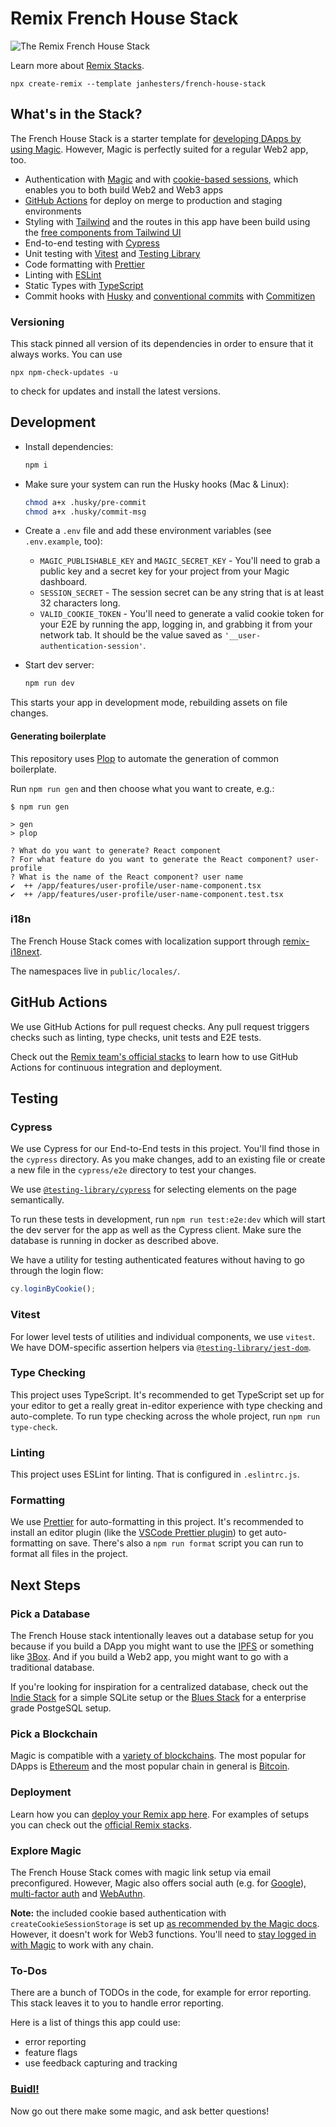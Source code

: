 # Remix French House Stack

![The Remix French House Stack](./public/french-house-stack.png)

Learn more about [Remix Stacks](https://remix.run/stacks).

```
npx create-remix --template janhesters/french-house-stack
```

## What's in the Stack?

The French House Stack is a starter template for [developing DApps by using Magic](https://magic.link/docs/home#blockchains). However, Magic is perfectly suited for a regular Web2 app, too.

- Authentication with [Magic](https://magic.link/) and with [cookie-based sessions](https://remix.run/docs/en/v1/api/remix#createcookiesessionstorage), which enables you to both build Web2 and Web3 apps
- [GitHub Actions](https://github.com/features/actions) for deploy on merge to production and staging environments
- Styling with [Tailwind](https://tailwindcss.com/) and the routes in this app have been build using the [free components from Tailwind UI](https://tailwindui.com/preview)
- End-to-end testing with [Cypress](https://cypress.io)
- Unit testing with [Vitest](https://vitest.dev) and [Testing Library](https://testing-library.com)
- Code formatting with [Prettier](https://prettier.io)
- Linting with [ESLint](https://eslint.org)
- Static Types with [TypeScript](https://typescriptlang.org)
- Commit hooks with [Husky](https://github.com/typicode/husky) and [conventional commits](https://www.conventionalcommits.org/en/v1.0.0/) with [Commitizen](https://github.com/commitizen/cz-cli)

### Versioning

This stack pinned all version of its dependencies in order to ensure that it always works. You can use

```
npx npm-check-updates -u
```

to check for updates and install the latest versions.

## Development

- Install dependencies:
  
  ```sh
  npm i
  ```

- Make sure your system can run the Husky hooks (Mac & Linux):
  
  ```sh
  chmod a+x .husky/pre-commit
  chmod a+x .husky/commit-msg
  ```

- Create a `.env` file and add these environment variables (see `.env.example`, too):
  - `MAGIC_PUBLISHABLE_KEY` and `MAGIC_SECRET_KEY` - You'll need to grab a public key and a secret key for your project from your Magic dashboard.
  - `SESSION_SECRET` - The session secret can be any string that is at least 32 characters long.
  - `VALID_COOKIE_TOKEN` - You'll need to generate a valid cookie token for your E2E by running the app, logging in, and grabbing it from your network tab. It should be the value saved as `'__user-authentication-session'`.

- Start dev server:

  ```sh
  npm run dev
  ```

This starts your app in development mode, rebuilding assets on file changes.

#### Generating boilerplate

This repository uses [Plop](https://plopjs.com/documentation/#getting-started)
to automate the generation of common boilerplate.

Run `npm run gen` and then choose what you want to create, e.g.:

```
$ npm run gen

> gen
> plop

? What do you want to generate? React component
? For what feature do you want to generate the React component? user-profile
? What is the name of the React component? user name
✔  ++ /app/features/user-profile/user-name-component.tsx
✔  ++ /app/features/user-profile/user-name-component.test.tsx
```

### i18n

The French House Stack comes with localization support through [remix-i18next](https://github.com/sergiodxa/remix-i18next).

The namespaces live in `public/locales/`.

## GitHub Actions

We use GitHub Actions for pull request checks. Any pull request triggers checks such as linting, type checks, unit tests and E2E tests.

Check out the [Remix team's official stacks](https://remix.run/docs/en/v1/pages/stacks) to learn how to use GitHub Actions for continuous integration and deployment.

## Testing

### Cypress

We use Cypress for our End-to-End tests in this project. You'll find those in the `cypress` directory. As you make changes, add to an existing file or create a new file in the `cypress/e2e` directory to test your changes.

We use [`@testing-library/cypress`](https://testing-library.com/cypress) for selecting elements on the page semantically.

To run these tests in development, run `npm run test:e2e:dev` which will start the dev server for the app as well as the Cypress client. Make sure the database is running in docker as described above.

We have a utility for testing authenticated features without having to go through the login flow:

```ts
cy.loginByCookie();
```

### Vitest

For lower level tests of utilities and individual components, we use `vitest`. We have DOM-specific assertion helpers via [`@testing-library/jest-dom`](https://testing-library.com/jest-dom).

### Type Checking

This project uses TypeScript. It's recommended to get TypeScript set up for your editor to get a really great in-editor experience with type checking and auto-complete. To run type checking across the whole project, run `npm run type-check`.

### Linting

This project uses ESLint for linting. That is configured in `.eslintrc.js`.

### Formatting

We use [Prettier](https://prettier.io/) for auto-formatting in this project. It's recommended to install an editor plugin (like the [VSCode Prettier plugin](https://marketplace.visualstudio.com/items?itemName=esbenp.prettier-vscode)) to get auto-formatting on save. There's also a `npm run format` script you can run to format all files in the project.

## Next Steps

### Pick a Database

The French House stack intentionally leaves out a database setup for you because if you build a DApp you might want to use the [IPFS](https://ipfs.io/) or something like [3Box](https://3boxlabs.com/). And if you build a Web2 app, you might want to go with a traditional database.

If you're looking for inspiration for a centralized database, check out the [Indie Stack](https://github.com/remix-run/indie-stack) for a simple SQLite setup or the [Blues Stack](https://github.com/remix-run/blues-stack) for a enterprise grade PostgeSQL setup.

### Pick a Blockchain

Magic is compatible with a [variety of blockchains](https://magic.link/docs/home#blockchains). The most popular for DApps is [Ethereum](https://magic.link/docs/advanced/blockchains/ethereum/javascript) and the most popular chain in general is [Bitcoin](https://magic.link/docs/advanced/blockchains/bitcoin).

### Deployment

Learn how you can [deploy your Remix app here](https://remix.run/docs/en/v1/guides/deployment). For examples of setups you can check out the [official Remix stacks](https://remix.run/docs/en/v1/pages/stacks).

### Explore Magic

The French House Stack comes with magic link setup via email preconfigured. However, Magic also offers social auth (e.g. for [Google](https://magic.link/docs/login-methods/social-logins/integration/social-providers/google)), [multi-factor auth](https://magic.link/docs/login-methods/mfa) and [WebAuthn](https://magic.link/docs/login-methods/webauthn).

**Note:** the included cookie based authentication with `createCookieSessionStorage` is set up [as recommended by the Magic docs](https://magic.link/docs/introduction/faq#sessions-and-tokens). However, it doesn't work for Web3 functions. You'll need to [stay logged in with Magic](https://magic.link/docs/introduction/faq#how-long-does-a-user-remain-logged-in) to work with any chain.

### To-Dos

There are a bunch of TODOs in the code, for example for error reporting. This stack leaves it to you to handle error reporting.

Here is a list of things this app could use:

- error reporting
- feature flags
- use feedback capturing and tracking

### [Buidl!](https://www.urbandictionary.com/define.php?term=%23BUIDL)

Now go out there make some magic, and ask better questions!
